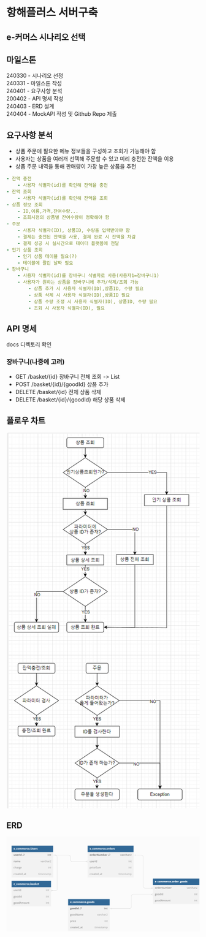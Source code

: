 # 항해플러스 서버구축
## e-커머스 시나리오 선택
## 마일스톤
240330 - 시나리오 선정<br/>
240331 - 마일스톤 작성<br/>
240401 - 요구사항 분석<br/>
200402 - API 명세 작성<br/>
240403 - ERD 설계<br/>
240404 - MockAPI 작성 및 Github Repo 제출<br/>
## 요구사항 분석
- 상품 주문에 필요한 메뉴 정보들을 구성하고 조회가 가능해야 함
- 사용자는 상품을 여러개 선택해 주문할 수 있고 미리 충전한 잔액을 이용
- 상품 주문 내역을 통해 판매량이 가장 높은 상품을 추천
```yaml
- 잔액 충전
    - 사용자 식별자(id)를 확인해 잔액을 충전
- 잔액 조회
    - 사용자 식별자(id)를 확인해 잔액을 조회
- 상품 정보 조회
    - ID,이름,가격,잔여수량...
    - 조회시점의 상품별 잔여수량이 정확해야 함
- 주문
    - 사용자 식별자(ID), 상품ID, 수량을 입력받아야 함
    - 결제는 충전된 잔액을 사용, 결제 완료 시 잔액을 차감
    - 결제 성공 시 실시간으로 데이터 플랫폼에 전달
- 인기 상품 조회
    - 인기 상품 테이블 필요(?)
    - 테이블에 팔린 날짜 필요
- 장바구니
    - 사용자 식별자(id)를 장바구니 식별자로 사용(사용자1=장바구니1)
    - 사용자가 원하는 상품을 장바구니에 추가/삭제/조회 가능
        - 상품 추가 시 사용자 식별자(ID),상품ID, 수량 필요
        - 상품 삭제 시 사용자 식별자(ID),상품ID 필요
        - 상품 수량 조정 시 사용자 식별자(ID), 상품ID, 수량 필요
        - 조회 시 사용자 식별자(ID), 필요
```
## API 명세
docs 디렉토리 확인

### 장바구니(나중에 고려)
- GET /basket/{id} 장바구니 전체 조회 ->  List
- POST /basket/{id}/{goodId} 상품 추가
- DELETE /basket/{id} 전체 상품 삭제
- DELETE /basket/{id}/{goodId} 해당 상품 삭제

## 플로우 차트
![img.png](readmeImages/flowchart.png)

## ERD
![img.png](readmeImages/erd.png)
